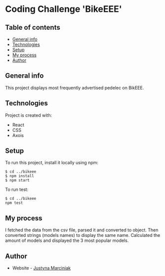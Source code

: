 # Coding Challenge 'BikeEEE'

## Table of contents

- [General info](#general-info)
- [Technologies](#technologies)
- [Setup](#setup)
- [My process](#my-process)
- [Author](#author)

## General info

This project displays most frequently advertised pedelec on BikEEE.

## Technologies

Project is created with:

- React
- CSS
- Axois

## Setup

To run this project, install it locally using npm:

```
$ cd ../bikeee
$ npm install
$ npm start
```

To run test:

```
$ cd ../bikeee
npm test
```

## My process

I fetched the data from the csv file, parsed it and converted to object.
Then converted strings (models names) to display the same name.
Calculated the amount of models and displayed the 3 most popular models.

## Author

- Website - [Justyna Marciniak](https://www.justynamarciniak.website/)
